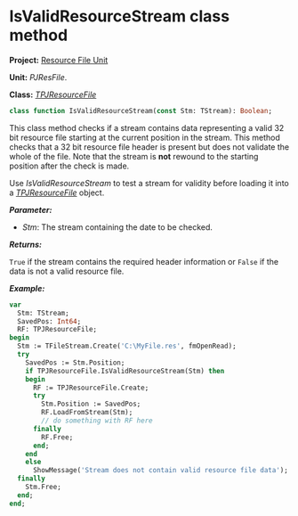 # IsValidResourceStream class method #

**Project:** [Resource File Unit](ResFileUnit.md)

**Unit:** _PJResFile_.

**Class:** _[TPJResourceFile](TPJResourceFile.md)_

```pascal
class function IsValidResourceStream(const Stm: TStream): Boolean;
```

This class method checks if a stream contains data representing a valid 32 bit resource file starting at the current position in the stream. This method checks that a 32 bit resource file header is present but does not validate the whole of the file. Note that the stream is **not** rewound to the starting position after the check is made.

Use _IsValidResourceStream_ to test a stream for validity before loading it into a _[TPJResourceFile](TPJResourceFile.md)_ object.

**_Parameter:_**

  * _Stm_: The stream containing the date to be checked.

**_Returns:_**

`True` if the stream contains the required header information or `False` if the data is not a valid resource file.

**_Example:_**

```pascal
var
  Stm: TStream;
  SavedPos: Int64;
  RF: TPJResourceFile;
begin
  Stm := TFileStream.Create('C:\MyFile.res', fmOpenRead);
  try
    SavedPos := Stm.Position;
    if TPJResourceFile.IsValidResourceStream(Stm) then
    begin
      RF := TPJResourceFile.Create;
      try
        Stm.Position := SavedPos;
        RF.LoadFromStream(Stm);
        // do something with RF here
      finally
        RF.Free;
      end;
    end
    else
      ShowMessage('Stream does not contain valid resource file data');
  finally
    Stm.Free;
  end;
end;
```
